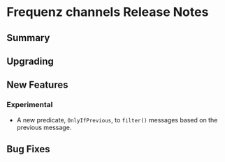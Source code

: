 # Frequenz channels Release Notes

## Summary

<!-- Here goes a general summary of what this release is about -->

## Upgrading

<!-- Here goes notes on how to upgrade from previous versions, including deprecations and what they should be replaced with -->

## New Features

### Experimental

- A new predicate, `OnlyIfPrevious`, to `filter()` messages based on the previous message.

## Bug Fixes

<!-- Here goes notable bug fixes that are worth a special mention or explanation -->
